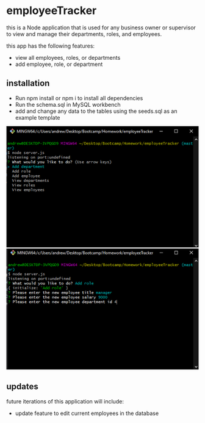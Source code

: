 # employeeTracker

this is a Node application that is used for any business owner or supervisor to view and manage their departments, roles, and employees.

this app has the following features:
* view all employees, roles, or departments
* add employee, role, or department

## installation

* Run npm install or npm i to install all dependencies
* Run the schema.sql in MySQL workbench
* add and change any data to the tables using the seeds.sql as an example template


![](https://github.com/rainesand/employeeTracker/blob/master/img/mainpage.PNG)
![](https://github.com/rainesand/employeeTracker/blob/master/img/add%20role%20function.PNG)
## updates

future iterations of this application will include:
* update feature to edit current employees in the database
